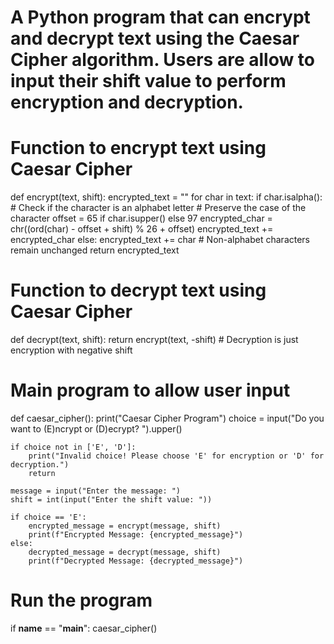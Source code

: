 # A Python program that can encrypt and decrypt text using the Caesar Cipher algorithm. Users are allow to input their shift value to perform encryption and decryption.
# Function to encrypt text using Caesar Cipher
def encrypt(text, shift):
    encrypted_text = ""
    for char in text:
        if char.isalpha():  # Check if the character is an alphabet letter
            # Preserve the case of the character
            offset = 65 if char.isupper() else 97
            encrypted_char = chr((ord(char) - offset + shift) % 26 + offset)
            encrypted_text += encrypted_char
        else:
            encrypted_text += char  # Non-alphabet characters remain unchanged
    return encrypted_text

# Function to decrypt text using Caesar Cipher
def decrypt(text, shift):
    return encrypt(text, -shift)  # Decryption is just encryption with negative shift

# Main program to allow user input
def caesar_cipher():
    print("Caesar Cipher Program")
    choice = input("Do you want to (E)ncrypt or (D)ecrypt? ").upper()

    if choice not in ['E', 'D']:
        print("Invalid choice! Please choose 'E' for encryption or 'D' for decryption.")
        return
    
    message = input("Enter the message: ")
    shift = int(input("Enter the shift value: "))

    if choice == 'E':
        encrypted_message = encrypt(message, shift)
        print(f"Encrypted Message: {encrypted_message}")
    else:
        decrypted_message = decrypt(message, shift)
        print(f"Decrypted Message: {decrypted_message}")

# Run the program
if __name__ == "__main__":
    caesar_cipher()
